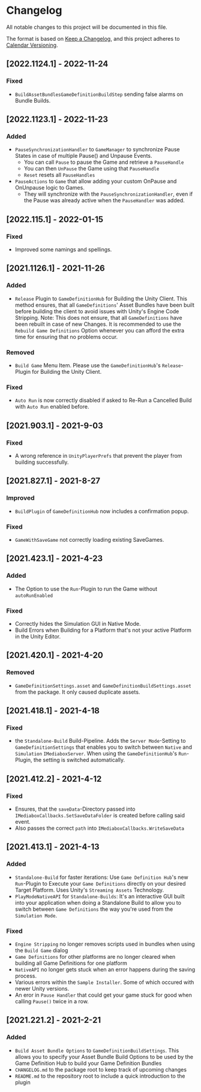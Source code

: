 # Changelog
All notable changes to this project will be documented in this file.

The format is based on [Keep a Changelog](https://keepachangelog.com/en/1.0.0/),
and this project adheres to [Calendar Versioning](https://calver.org).

## [2022.1124.1] - 2022-11-24
### Fixed
- `BuildAssetBundlesGameDefinitionBuildStep` sending false alarms on Bundle Builds.

## [2022.1123.1] - 2022-11-23
### Added
- `PauseSynchronizationHandler` to `GameManager` to synchronize Pause States in case of multiple Pause() and Unpause Events.
  - You can call `Pause` to pause the Game and retrieve a `PauseHandle`
  - You can then `UnPause` the Game using that `PauseHandle`
  - `Reset` resets all `PauseHandles`
- `PauseActions` to `Game` that allow adding your custom OnPause and OnUnpause logic to Games.
  - They will synchronize with the `PauseSynchronizationHandler`, even if the Pause was already active when the `PauseHandler` was added.

## [2022.115.1] - 2022-01-15
### Fixed
- Improved some namings and spellings.

## [2021.1126.1] - 2021-11-26
### Added
- `Release` Plugin to `GameDefinitionHub` for Building the Unity Client. This method ensures, that all `GameDefinitions`' Asset Bundles have been built before building the client to avoid issues with Unity's Engine Code Stripping. Note: This does not ensure, that all `GameDefinitions` have been rebuilt in case of new Changes. It is recommended to use the `Rebuild Game Definitions` Option whenever you can afford the extra time for ensuring that no problems occur.
### Removed
- `Build Game` Menu Item. Please use the `GameDefinitionHub`'s `Release`-Plugin for Building the Unity Client.
### Fixed
- `Auto Run` is now correctly disabled if asked to Re-Run a Cancelled Build with `Auto Run` enabled before.

## [2021.903.1] - 2021-9-03
### Fixed
- A wrong reference in `UnityPlayerPrefs` that prevent the player from building successfully.

## [2021.827.1] - 2021-8-27
### Improved
- `BuildPlugin` of `GameDefinitionHub` now includes a confirmation popup.
### Fixed
- `GameWithSaveGame` not correctly loading existing SaveGames.

## [2021.423.1] - 2021-4-23
### Added
- The Option to use the `Run`-Plugin to run the Game without `autoRunEnabled`
### Fixed
- Correctly hides the Simulation GUI in Native Mode.
- Build Errors when Building for a Platform that's not your active Platform in the Unity Editor.


## [2021.420.1] - 2021-4-20
### Removed
- `GameDefinitionSettings.asset` and `GameDefinitionBuildSettings.asset` from the package. It only caused duplicate assets.

## [2021.418.1] - 2021-4-18
### Fixed
- the `Standalone-Build` Build-Pipeline. Adds the `Server Mode`-Setting to `GameDefinitionSettings` that enables you to switch between `Native` and `Simulation` `IMediaboxServer`. When using the `GameDefinitionHub`'s `Run`-Plugin, the setting is switched automatically.

## [2021.412.2] - 2021-4-12
### Fixed
- Ensures, that the `saveData`-Directory passed into `IMediaboxCallbacks.SetSaveDataFolder` is created before calling said event.
- Also passes the correct `path` into `IMediaboxCallbacks.WriteSaveData`

## [2021.413.1] - 2021-4-13
### Added
- `Standalone-Build` for faster iterations: Use `Game Definition Hub`'s new `Run`-Plugin to Execute your `Game Definitions` directly on your desired Target Platform. Uses Unity's `Streaming Assets` Technology.
- `PlayModeNativeAPI` for `Standalone-Builds`: It's an interactive GUI built into your application when doing a Standalone Build to allow you to switch between `Game Definitions` the way you're used from the `Simulation Mode`.
### Fixed
- `Engine Stripping` no longer removes scripts used in bundles when using the `Build Game` dialog
- `Game Definitions` for other platforms are no longer cleared when building all Game Definitions for one platform
- `NativeAPI` no longer gets stuck when an error happens during the saving process.
- Various errors within the `Sample Installer`. Some of which occured with newer Unity versions.
- An eror in `Pause Handler` that could get your game stuck for good when calling `Pause()` twice in a row.


## [2021.221.2] - 2021-2-21
### Added
- `Build Asset Bundle Options` to `GameDefinitionBuildSettings`. This allows you to specify your Asset Bundle Build Options to be used by the Game Definition Hub to build your Game Definition Bundles
- `CHANGELOG.md` to the package root to keep track of upcoming changes
- `README.md` to the repository root to include a quick introduction to the plugin